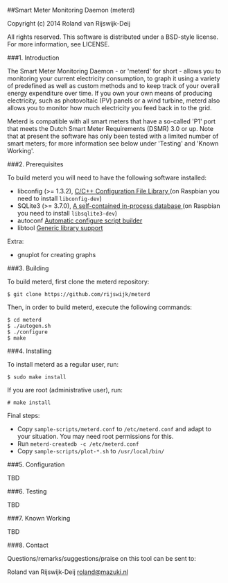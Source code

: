 
##Smart Meter Monitoring Daemon (meterd)

Copyright (c) 2014 Roland van Rijswijk-Deij

All rights reserved. This software is distributed under a BSD-style
license. For more information, see LICENSE.

###1. Introduction

The Smart Meter Monitoring Daemon - or 'meterd' for short - allows you to
monitoring your current electricity consumption, to graph it using a variety
of predefined as well as custom methods and to keep track of your overall
energy expenditure over time. If you own your own means of producing
electricity, such as photovoltaic (PV) panels or a wind turbine, meterd also
allows you to monitor how much electricity you feed back in to the grid.

Meterd is compatible with all smart meters that have a so-called 'P1' port
that meets the Dutch Smart Meter Requirements (DSMR) 3.0 or up. Note that at
present the software has only been tested with a limited number of smart
meters; for more information see below under 'Testing' and 'Known Working'.

###2. Prerequisites

To build meterd you will need to have the following software installed:

 - libconfig (>= 1.3.2), [ C/C++ Configuration File Library ](http://www.hyperrealm.com/libconfig/) (on Raspbian you need to install `libconfig-dev`)
 - SQLite3 (>= 3.7.0), [ A self-contained in-process database ](http://www.sqlite.org) (on Raspbian you need to install `libsqlite3-dev`)
 - autoconf [ Automatic configure script builder ](http://www.gnu.org/software/autoconf/autoconf.html)
 - libtool [ Generic library support ](http://www.gnu.org/software/libtool/)

Extra:
 - gnuplot for creating graphs

###3. Building

To build meterd, first clone the meterd repository:
```
$ git clone https://github.com/rijswijk/meterd
```
Then, in order to build meterd, execute the following commands:
```
$ cd meterd
$ ./autogen.sh
$ ./configure
$ make
```

###4. Installing 

To install meterd as a regular user, run:
```
$ sudo make install
```
If you are root (administrative user), run:
```
# make install
```

Final steps:

 - Copy `sample-scripts/meterd.conf` to `/etc/meterd.conf` and adapt to your situation. You may need root permissions for this.
 - Run `meterd-createdb -c /etc/meterd.conf`
 - Copy `sample-scripts/plot-*.sh` to `/usr/local/bin/`

###5. Configuration

TBD

###6. Testing

TBD

###7. Known Working

TBD

###8. Contact

Questions/remarks/suggestions/praise on this tool can be sent to:

Roland van Rijswijk-Deij 	<roland@mazuki.nl>
